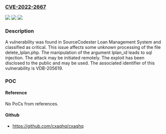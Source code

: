 ### [CVE-2022-2667](https://cve.mitre.org/cgi-bin/cvename.cgi?name=CVE-2022-2667)
![](https://img.shields.io/static/v1?label=Product&message=Loan%20Management%20System&color=blue)
![](https://img.shields.io/static/v1?label=Version&message=n%2Fa&color=blue)
![](https://img.shields.io/static/v1?label=Vulnerability&message=CWE-89%20SQL%20Injection&color=brighgreen)

### Description

A vulnerability was found in SourceCodester Loan Management System and classified as critical. This issue affects some unknown processing of the file delete_lplan.php. The manipulation of the argument lplan_id leads to sql injection. The attack may be initiated remotely. The exploit has been disclosed to the public and may be used. The associated identifier of this vulnerability is VDB-205619.

### POC

#### Reference
No PoCs from references.

#### Github
- https://github.com/cxaqhq/cxaqhq

